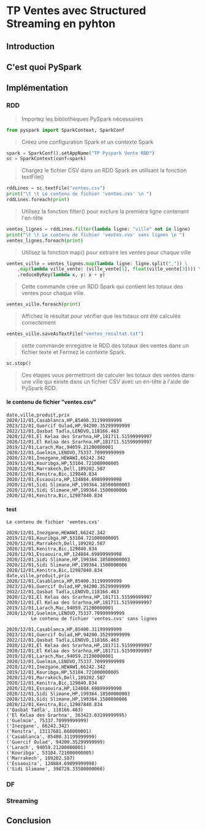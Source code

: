 # TP Ventes avec Structured Streaming en pyhton

## Introduction 
## C'est quoi PySpark 

## Implémentation
### RDD
> Importez les bibliothèques PySpark nécessaires
```python
from pyspark import SparkContext, SparkConf
```
> Créez une configuration Spark et un contexte Spark
```python
spark = SparkConf().setAppName("TP Pyspark Vente RDD")
sc = SparkContext(conf=spark)
```
> Chargez le fichier CSV dans un RDD Spark en utilisant la fonction textFile() 
```python
rddLines = sc.textFile("ventes.csv")
print("\t \t Le contenu de fichier 'ventes.cvs' \n ")
rddLines.foreach(print)
```
> Utilisez la fonction filter() pour exclure la première ligne contenant l'en-tête
```python
ventes_lignes = rddLines.filter(lambda ligne: "ville" not in ligne)
print("\t \t Le contenu de fichier 'ventes.cvs' sans lignes \n ")
ventes_lignes.foreach(print)
```
> Utilisez la fonction map() pour extraire les ventes pour chaque ville
```python
ventes_ville = ventes_lignes.map(lambda ligne: ligne.split(",")) \
    .map(lambda ville_vente: (ville_vente[1], float(ville_vente[3]))) \
    .reduceByKey(lambda x, y: x + y)
```
> Cette commande crée un RDD Spark qui contient les totaux des ventes pour chaque ville.
```python
ventes_ville.foreach(print)
```
> Affichez le résultat pour vérifier que les totaux ont été calculés correctement
```python
ventes_ville.saveAsTextFile("ventes_resultat.txt")
```
> cette commande enregistre le RDD des totaux des ventes dans un fichier texte et Fermez le contexte Spark.
```python
sc.stop()
```
> Ces étapes vous permettront de calculer les totaux des ventes dans une ville qui existe dans un fichier CSV avec un en-tête à l'aide de PySpark RDD.

#### le contenu de fichier "ventes.csv"
```
date,ville,produit,prix
2020/12/01,Casablanca,HP,85400.31199999999
2023/12/01,Guercif Oulad,HP,94200.35299999999
2022/12/01,Qasbat Tadla,LENOVO,118166.463
2020/12/01,El Kelaa des Srarhna,HP,181711.51599999997
2020/12/01,El Kelaa des Srarhna,HP,181711.51599999997
2019/12/01,Larach,Mac,94059.21200000001
2020/12/01,Guelmim,LENOVO,75337.70999999999
2020/12/01,Inezgane,HEWAWI,66242.342
2019/12/01,Kouribga,HP,53104.721000000005
2020/12/01,Marrakech,Dell,109202.587
2020/12/01,Kenitra,Bic,129840.834
2020/12/01,Essaouira,HP,124884.69899999998
2020/12/01,Sidi Slimane,HP,199364.18500000003
2020/12/01,Sidi Slimane,HP,199364.1500000006
2020/12/01,Kenitra,Bic,12987840.834
```
#### test
```
Le contenu de fichier 'ventes.cvs' 
 
2020/12/01,Inezgane,HEWAWI,66242.342
2019/12/01,Kouribga,HP,53104.721000000005
2020/12/01,Marrakech,Dell,109202.587
2020/12/01,Kenitra,Bic,129840.834
2020/12/01,Essaouira,HP,124884.69899999998
2020/12/01,Sidi Slimane,HP,199364.18500000003
2020/12/01,Sidi Slimane,HP,199364.1500000006
2020/12/01,Kenitra,Bic,12987840.834
date,ville,produit,prix
2020/12/01,Casablanca,HP,85400.31199999999
2023/12/01,Guercif Oulad,HP,94200.35299999999
2022/12/01,Qasbat Tadla,LENOVO,118166.463
2020/12/01,El Kelaa des Srarhna,HP,181711.51599999997
2020/12/01,El Kelaa des Srarhna,HP,181711.51599999997
2019/12/01,Larach,Mac,94059.21200000001
2020/12/01,Guelmim,LENOVO,75337.70999999999
	 	 Le contenu de fichier 'ventes.cvs' sans lignes 
 
2020/12/01,Casablanca,HP,85400.31199999999
2023/12/01,Guercif Oulad,HP,94200.35299999999
2022/12/01,Qasbat Tadla,LENOVO,118166.463
2020/12/01,El Kelaa des Srarhna,HP,181711.51599999997
2020/12/01,El Kelaa des Srarhna,HP,181711.51599999997
2019/12/01,Larach,Mac,94059.21200000001
2020/12/01,Guelmim,LENOVO,75337.70999999999
2020/12/01,Inezgane,HEWAWI,66242.342
2019/12/01,Kouribga,HP,53104.721000000005
2020/12/01,Marrakech,Dell,109202.587
2020/12/01,Kenitra,Bic,129840.834
2020/12/01,Essaouira,HP,124884.69899999998
2020/12/01,Sidi Slimane,HP,199364.18500000003
2020/12/01,Sidi Slimane,HP,199364.1500000006
2020/12/01,Kenitra,Bic,12987840.834
('Qasbat Tadla', 118166.463)
('El Kelaa des Srarhna', 363423.03199999995)
('Guelmim', 75337.70999999999)
('Inezgane', 66242.342)
('Kenitra', 13117681.668000001)
('Casablanca', 85400.31199999999)
('Guercif Oulad', 94200.35299999999)
('Larach', 94059.21200000001)
('Kouribga', 53104.721000000005)
('Marrakech', 109202.587)
('Essaouira', 124884.69899999998)
('Sidi Slimane', 398728.33500000066)
```
### DF
### Streaming
## Conclusion

